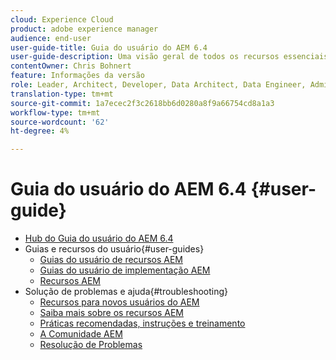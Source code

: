 ```yaml
---
cloud: Experience Cloud
product: adobe experience manager
audience: end-user
user-guide-title: Guia do usuário do AEM 6.4
user-guide-description: Uma visão geral de todos os recursos essenciais para entender, instalar, gerenciar e usar o AEM 6.4.
contentOwner: Chris Bohnert
feature: Informações da versão
role: Leader, Architect, Developer, Data Architect, Data Engineer, Administrator, Business Practitioner
translation-type: tm+mt
source-git-commit: 1a7ecec2f3c2618bb6d0280a8f9a66754cd8a1a3
workflow-type: tm+mt
source-wordcount: '62'
ht-degree: 4%

---
```



# Guia do usuário do AEM 6.4 {#user-guide}

+ [Hub do Guia do usuário do AEM 6.4](home.md)
+ Guias e recursos do usuário{#user-guides}
   + [Guias do usuário de recursos AEM](capabilities.md)
   + [Guias do usuário de implementação AEM](implementation.md)
   + [Recursos AEM](resources.md)
+ Solução de problemas e ajuda{#troubleshooting}
   + [Recursos para novos usuários do AEM](new.md)
   + [Saiba mais sobre os recursos AEM](learn.md)
   + [Práticas recomendadas, instruções e treinamento](best-practice.md)
   + [A Comunidade AEM](community.md)
   + [Resolução de Problemas](troubleshooting.md)
